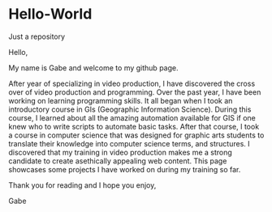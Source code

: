 # Hello-World
Just a repository

Hello,

My name is Gabe and welcome to my github page. 
  
  After year of specializing in video production, I have discovered the cross over of video production and programming. Over the past year, I have been working on learning programming skills. It all began when I took an introductory course in GIs (Geographic Information Science). During this course, I learned about all the amazing automation available for GIS if one knew who to write scripts to automate basic tasks. After that course, I took a course in computer science that was designed for graphic arts students to translate their knowledge into computer science terms, and structures. I discovered that my training in video production makes me a strong candidate to create asethically appealing web content. This page showcases some projects I have worked on during my training so far.
  
  Thank you for reading and I hope you enjoy,
  
  Gabe
